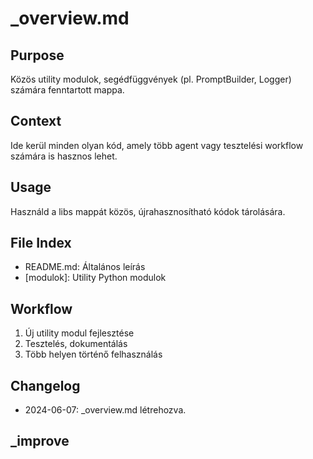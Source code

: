 # _overview.md

## Purpose
Közös utility modulok, segédfüggvények (pl. PromptBuilder, Logger) számára fenntartott mappa.

## Context
Ide kerül minden olyan kód, amely több agent vagy tesztelési workflow számára is hasznos lehet.

## Usage
Használd a libs mappát közös, újrahasznosítható kódok tárolására.

## File Index
- README.md: Általános leírás
- [modulok]: Utility Python modulok

## Workflow
1. Új utility modul fejlesztése
2. Tesztelés, dokumentálás
3. Több helyen történő felhasználás

## Changelog
- 2024-06-07: _overview.md létrehozva.

## _improve 
